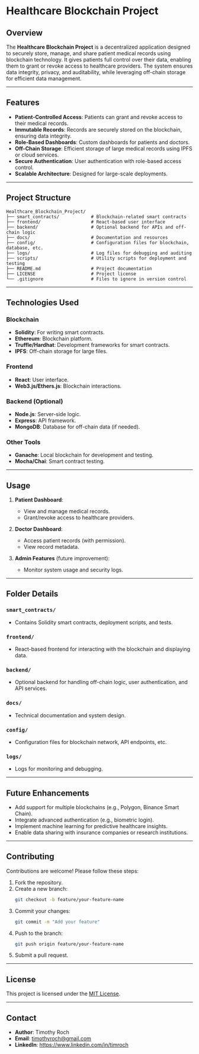 
# **Healthcare Blockchain Project**

## **Overview**

The **Healthcare Blockchain Project** is a decentralized application designed to securely store, manage, and share patient medical records using blockchain technology. It gives patients full control over their data, enabling them to grant or revoke access to healthcare providers. The system ensures data integrity, privacy, and auditability, while leveraging off-chain storage for efficient data management.

---

## **Features**

- **Patient-Controlled Access**: Patients can grant and revoke access to their medical records.
- **Immutable Records**: Records are securely stored on the blockchain, ensuring data integrity.
- **Role-Based Dashboards**: Custom dashboards for patients and doctors.
- **Off-Chain Storage**: Efficient storage of large medical records using IPFS or cloud services.
- **Secure Authentication**: User authentication with role-based access control.
- **Scalable Architecture**: Designed for large-scale deployments.

---

## **Project Structure**

```plaintext
Healthcare_Blockchain_Project/
├── smart_contracts/            # Blockchain-related smart contracts
├── frontend/                   # React-based user interface
├── backend/                    # Optional backend for APIs and off-chain logic
├── docs/                       # Documentation and resources
├── config/                     # Configuration files for blockchain, database, etc.
├── logs/                       # Log files for debugging and auditing
├── scripts/                    # Utility scripts for deployment and testing
├── README.md                   # Project documentation
├── LICENSE                     # Project license
└── .gitignore                  # Files to ignore in version control
```

---

## **Technologies Used**

### **Blockchain**
- **Solidity**: For writing smart contracts.
- **Ethereum**: Blockchain platform.
- **Truffle/Hardhat**: Development frameworks for smart contracts.
- **IPFS**: Off-chain storage for large files.

### **Frontend**
- **React**: User interface.
- **Web3.js/Ethers.js**: Blockchain interactions.

### **Backend** (Optional)
- **Node.js**: Server-side logic.
- **Express**: API framework.
- **MongoDB**: Database for off-chain data (if needed).

### **Other Tools**
- **Ganache**: Local blockchain for development and testing.
- **Mocha/Chai**: Smart contract testing.

---


## **Usage**

1. **Patient Dashboard**:
   - View and manage medical records.
   - Grant/revoke access to healthcare providers.

2. **Doctor Dashboard**:
   - Access patient records (with permission).
   - View record metadata.

3. **Admin Features** (future improvement):
   - Monitor system usage and security logs.

---

## **Folder Details**

### **`smart_contracts/`**
- Contains Solidity smart contracts, deployment scripts, and tests.

### **`frontend/`**
- React-based frontend for interacting with the blockchain and displaying data.

### **`backend/`**
- Optional backend for handling off-chain logic, user authentication, and API services.

### **`docs/`**
- Technical documentation and system design.

### **`config/`**
- Configuration files for blockchain network, API endpoints, etc.

### **`logs/`**
- Logs for monitoring and debugging.

---

## **Future Enhancements**

- Add support for multiple blockchains (e.g., Polygon, Binance Smart Chain).
- Integrate advanced authentication (e.g., biometric login).
- Implement machine learning for predictive healthcare insights.
- Enable data sharing with insurance companies or research institutions.

---

## **Contributing**

Contributions are welcome! Please follow these steps:
1. Fork the repository.
2. Create a new branch:
   ```bash
   git checkout -b feature/your-feature-name
   ```
3. Commit your changes:
   ```bash
   git commit -m "Add your feature"
   ```
4. Push to the branch:
   ```bash
   git push origin feature/your-feature-name
   ```
5. Submit a pull request.

---

## **License**

This project is licensed under the [MIT License](./LICENSE).

---

## **Contact**

- **Author**: Timothy Roch
- **Email**: timothyroch@gmail.com
- **LinkedIn**: https://www.linkedin.com/in/timroch

